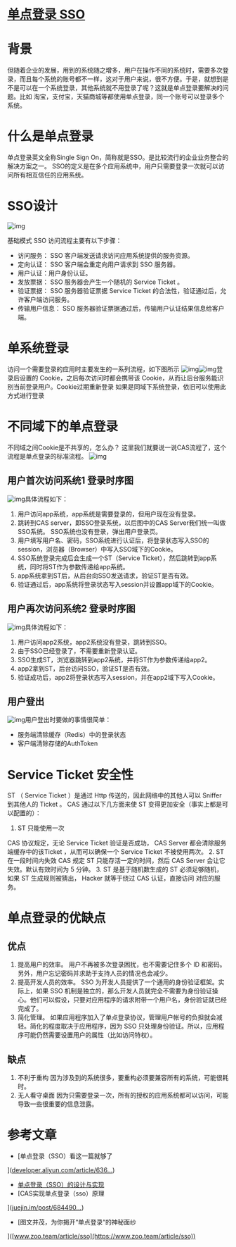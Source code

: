 # [单点登录 SSO](https://juejin.cn/post/6858061122428862477)

# 背景

但随着企业的发展，用到的系统随之增多，用户在操作不同的系统时，需要多次登录，而且每个系统的账号都不一样，这对于用户来说，很不方便。于是，就想到是不是可以在一个系统登录，其他系统就不用登录了呢？这就是单点登录要解决的问题。比如 淘宝，支付宝，天猫商城等都使用单点登录，同一个账号可以登录多个系统。

# 什么是单点登录

单点登录英文全称Single Sign On，简称就是SSO。是比较流行的企业业务整合的解决方案之一。 SSO的定义是在多个应用系统中，用户只需要登录一次就可以访问所有相互信任的应用系统。

# SSO设计

![img](media/SSO_1/4aa016b14da14b15a20b832fba72784a~tplv-k3u1fbpfcp-zoom-1.image)

基础模式 SSO 访问流程主要有以下步骤：

- 访问服务： SSO 客户端发送请求访问应用系统提供的服务资源。
- 定向认证： SSO 客户端会重定向用户请求到 SSO 服务器。
- 用户认证：用户身份认证。
- 发放票据： SSO 服务器会产生一个随机的 Service Ticket 。
- 验证票据： SSO 服务器验证票据 Service Ticket 的合法性，验证通过后，允许客户端访问服务。
- 传输用户信息： SSO 服务器验证票据通过后，传输用户认证结果信息给客户端。

# 单系统登录

访问一个需要登录的应用时主要发生的一系列流程，如下图所示 ![img](media/SSO_1/fa0e9177804349599ae966e8963c56bc~tplv-k3u1fbpfcp-zoom-1.image)![img](media/SSO_1/1e9aafc0837a4052a5826114587fa694~tplv-k3u1fbpfcp-zoom-1.image)登录后设置的 Cookie，之后每次访问时都会携带该 Cookie，从而让后台服务能识别当前登录用户。Cookie过期重新登录 如果是同域下系统登录，依旧可以使用此方式进行登录

# 不同域下的单点登录

不同域之间Cookie是不共享的，怎么办？ 这里我们就要说一说CAS流程了，这个流程是单点登录的标准流程。 ![img](media/SSO_1/7c4e0fcc204740318b1e186b09802e5e~tplv-k3u1fbpfcp-zoom-1.image)

## 用户首次访问系统1 登录时序图

![img](media/SSO_1/62ee5e02e4e54ba58b15211f90295782~tplv-k3u1fbpfcp-zoom-1.image)具体流程如下：

1. 用户访问app系统，app系统是需要登录的，但用户现在没有登录。
2. 跳转到CAS server，即SSO登录系统，以后图中的CAS Server我们统一叫做SSO系统。 SSO系统也没有登录，弹出用户登录页。
3. 用户填写用户名、密码，SSO系统进行认证后，将登录状态写入SSO的session，浏览器（Browser）中写入SSO域下的Cookie。
4. SSO系统登录完成后会生成一个ST（Service Ticket），然后跳转到app系统，同时将ST作为参数传递给app系统。
5. app系统拿到ST后，从后台向SSO发送请求，验证ST是否有效。
6. 验证通过后，app系统将登录状态写入session并设置app域下的Cookie。

## 用户再次访问系统2 登录时序图

![img](media/SSO_1/6d87baffcee34bc496c40e2c5c1cecc2~tplv-k3u1fbpfcp-zoom-1.image)具体流程如下：

1. 用户访问app2系统，app2系统没有登录，跳转到SSO。
2. 由于SSO已经登录了，不需要重新登录认证。
3. SSO生成ST，浏览器跳转到app2系统，并将ST作为参数传递给app2。
4. app2拿到ST，后台访问SSO，验证ST是否有效。
5. 验证成功后，app2将登录状态写入session，并在app2域下写入Cookie。

## 用户登出

![img](media/SSO_1/b9757cff730e43959c00a2e770c8c117~tplv-k3u1fbpfcp-zoom-1.image)用户登出时要做的事情很简单：

- 服务端清除缓存（Redis）中的登录状态
- 客户端清除存储的AuthToken

# Service Ticket 安全性

ST （ Service Ticket ）是通过 Http 传送的，因此网络中的其他人可以 Sniffer 到其他人的 Ticket 。 CAS 通过以下几方面来使 ST 变得更加安全（事实上都是可以配置的）：

1. ST 只能使用一次

CAS 协议规定，无论 Service Ticket 验证是否成功， CAS Server 都会清除服务端缓存中的该Ticket ，从而可以确保一个 Service Ticket 不被使用两次。 2. ST 在一段时间内失效 CAS 规定 ST 只能存活一定的时间，然后 CAS Server 会让它失效。默认有效时间为 5 分钟。 3. ST 是基于随机数生成的 ST 必须足够随机，如果 ST 生成规则被猜出， Hacker 就等于绕过 CAS 认证，直接访问 对应的服务。

# 单点登录的优缺点

## 优点

1. 提高用户的效率。 用户不再被多次登录困扰，也不需要记住多个 ID 和密码。另外，用户忘记密码并求助于支持人员的情况也会减少。
2. 提高开发人员的效率。 SSO 为开发人员提供了一个通用的身份验证框架。实际上，如果 SSO 机制是独立的，那么开发人员就完全不需要为身份验证操心。他们可以假设，只要对应用程序的请求附带一个用户名，身份验证就已经完成了。
3. 简化管理。 如果应用程序加入了单点登录协议，管理用户帐号的负担就会减轻。简化的程度取决于应用程序，因为 SSO 只处理身份验证。所以，应用程序可能仍然需要设置用户的属性（比如访问特权）。

## 缺点

1. 不利于重构 因为涉及到的系统很多，要重构必须要兼容所有的系统，可能很耗时。
2. 无人看守桌面 因为只需要登录一次，所有的授权的应用系统都可以访问，可能导致一些很重要的信息泄露。

# 参考文章

- [单点登录（SSO）看这一篇就够了

]([developer.aliyun.com/article/636…](https://developer.aliyun.com/article/636281))

- [单点登录（SSO）的设计与实现](https://ken.io/note/sso-design-implement)
- [CAS实现单点登录（sso）原理

]([juejin.im/post/684490…](https://juejin.im/post/6844904155161559048))

- [图文并茂，为你揭开“单点登录“的神秘面纱

]([www.zoo.team/article/sso](https://www.zoo.team/article/sso))



